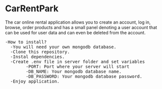 # CarRentPark

The car online rental application allows you to create an account, log in, browse, order products and has a small panel denoting a user account that can be used for user data and can even be deleted from the account. <br>

<pre>
-How to install? 
  -You will need your own mongodb database.  
  -Clone this repository.  
  -Instal dependencies.  
  -Create .env file in server folder and set variables 
        -PORT: Port where your server will start  
        -DB_NAME: Your mongodb database name. 
        -DB_PASSWORD: Your mongodb database password. 
  -Enjoy application. 
</pre>
